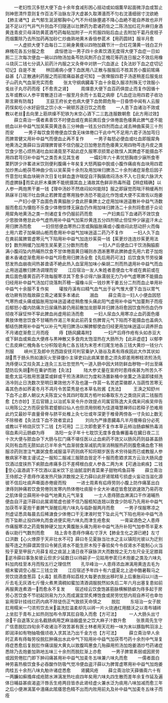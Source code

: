 <!-- { "loadSidebar": true } -->
　　一老妇性沉多怒大便下血十余年食减形困心揺动或如烟薫早起面微浮血或暂止则神思清忤意则复作百法不治脉左浮大虚甚久取滞濇而不匀右沈濇细弱寸沈欲絶【肺主诸气】此气郁生涎涎郁胸中心气不升经脉壅遏不降心血絶不能自养故也非开涎不足以行气非气升则血不归隧道以壮脾药为君诸药佐之二陈汤加红花升麻归身酒黄连青皮贝母泽防黄茋酒芍药每贴加附子一片煎服四贴后血止去附加干葛丹皮枝子而烟薫除乃去所加药再加砂仁炒曲熟地黄木香倍参茋术【用药圆转】服半月愈
　　一人虚损大便下血每日二三碗身黄痩以四物加藕节汁一合红花蒲黄一钱白芷升麻槐花各五分服之愈
　　虞恒徳治一男子四十余素饮酒无度得大便下血症一日如厠二三次每次便血一碗以四物汤加条芩防风荆芥白芷槐花等药连日服之不效后用橡斗烧灰二钱七分调入前药汁内服之又灸脊中对脐一穴血遂止【灸法妙下血之症切记切记】自是不发
　　林回甫病小便下血医用八正散与服服后不胜其苦小腹前隂痛益甚【八正散通利药服之而前隂痛益甚虚可知】一医俾服四君子汤遂稍差后服兎丝子山药丸气血渐充实而愈
　　张太守纲病臓毒下血十余载久服凉剂殊无寸效服小兎丝子丸尽药而痊【不愈责之肾】
　　周煇患大便下血百药俱尝止而复作因循十五年或教以人参平胃散逐日进一服至月余而十五载之病瘳【凡血症治用四君子收功斯言厥有防哉】
　　王庭王府长史也病大便下血势颇危殆一日昏愦中闻有人云服药悮矣吃小水好庭信之饮小水一碗顿苏逐日饮之而愈
　　一人患下血诸治不效或教以老丝去向里上筋烘燥不犯铁为末空心酒下二三匙连服数朝愈【此方用过效】
　　薛立斋治一儒者素善饮不时便血或在粪前粪后食少体倦面色痿黄此脾气虚不能统血以补中益气加吴茱萸黄连各三分神曲一钱五分四剂而血止减去神曲茱萸三十剂而安
　　一男子每饮食劳倦便血饮食无味体倦口干此中气不足用六君子汤加芎归而脾胃健又用补中益气而便血止再不复作
　　一男子每怒必便血或吐血即服犀角地黄汤之类薛曰当调理脾胃彼不信仍服之日加倦怠而色痿黄又用四物芩连丹皮之类饮食少思心烦热渴吐血如涌竟至不起此症久服寒凉损胃必致悮人其脾虚不能摄血不用四君芎归补中益气之类吾未见其生者
　　一孀妇年六十素忧怒胸痞少寐所食枣栗麫饼少许畧进米饮则便利腹痛十年矣复大怒两脇中脘或小腹作痛痰有血块用四君加炒黒山栀茯苓神曲少佐以吴茱萸十余剂及用加味归脾汤二十余剂诸症渐愈后因子忤意忽吐紫血块碗许次日复吐鲜血盏许喘促自汗胸膈痞闷汤水不入七日矣六脉洪大而虚脾脉而实此肝木乗脾不能统摄其血上涌故其色鲜非热毒所蕴【辨症精确】以人参一两炮黒干姜一钱【理中汤妙不然痞闷如何能除】服之即寐觉而喘汗稍缓再剂熟寐半日喘汗吐血俱止若脾胃虚寒用独参汤恐不能运化作饱或大便不实故佐以炮姜
　　一产妇小便下血面色青黄脇胀少食此肝乗脾土之症用加味逍遥散补中益气汤数服而愈后为懐抱不乐食少体倦惊悸无寐血仍作用加味归脾汤二十余剂将愈惑于众论用犀角地黄汤之类一剂诸症复作仍服前药而愈
　　一产妇粪后下血诸药不效饮食少思肢体倦怠此中气虚热用补中益气加茱炒黄连五分四剂顿止但怔忡少寐盗汗未止用归脾汤而愈
　　一妇但怒便血寒热口苦或胸脇胀痛或小腹痞闷此怒动肝火而侮土用六君子加柴胡山栀而愈用补中益气加味逍遥二药乃不复作
　　一妇人久下血在粪前属脾胃虚寒元气下陷用补中益气加连炒茱萸一钱【茱茰炒连连炒茱茰用法妙】数剂稍缓乃加用生吴茱茰三分数剂而愈
　　一妇人产后便血口干饮汤胸脇膨满小腹闷坠内热晡热饮食不甘体倦面黄日晡则赤洒淅悪寒此脾肺虚先用六君子加炮姜木香诸症渐愈用补中益气将愈用归脾汤全愈【先后用药可法】后饮食失节劳役兼怒发热血崩夜间热甚谵语不絶此热入血室用加味小柴胡二剂而热退用补中益气而血止用逍遥散归脾汤调理而安
　　江应宿治一友人朱姓者患便血七年或在粪前或在粪后面色痿黄百药不效每服寒凉其下愈多诊得六脉濡弱无力乃中气虚寒脾不能摄血归经用补中益气汤加灯烧落荆芥穂一撮橡斗灰一钱炒黒干姜五分二剂而血止单用补中益气十余服不复作矣
　　瓘按丹溪有曰精气血气出于谷气惟大便下血当以胃气收功厥有防哉故薛立斋之诸案多本诸此
　　溺血
　　薛立斋治一妇人小便血因怒气寒热或头痛或脇胀用加味逍遥诸症稍愈惟头痛此阳气虚用补中益气加蔓荆子而痊后郁怒小腹内防痛次日尿痛热甚仍用前散加龙胆草并归脾汤将愈因饮食所伤血仍作彻夜不寐怔忡不寜此脾血尚虚用前汤而愈
　　一妇人尿血久用寒凉止血药面色痿黄肢体倦怠饮食不甘晡热作渴三年矣此前药复伤脾胃元气下陷而不能摄血也盖病久郁结伤脾用补中益气以补元气用归脾汤以解脾郁使血归经更用加味逍遥以调养肝血不月诸症渐愈三月而痊
　　痔【肠风臓毒附】
　　一妇产后痔作疮有头如赤豆大或下鲜血或紫血大便疼与黒神散又多食肉太饱湿热在大肠所为【此非虚症】以郁李仁去皮麻仁槐角各七分枳殻皂角仁各五钱为末苍术归尾生地各三钱大黄炒一钱分六剂服
　　峡州王及郎中充西路安抚司判官乗驴入骆谷及素有痔疾因此大作其状如胡贯于肠头热如溏灰火至驿僵仆主驿吏曰此病某曽患之须灸即差用栁枝浓煎汤先洗痔便以艾炷灸其上连灸三五壮忽觉热气一道入肠中因大转防鲜血秽物一时出至痛楚防后失胡所在乗驴而驰【灸法】
　　陆大参丈量在宣府时患痔疾甚为所苦久不能愈太监弓胜用苦蘧菜或鲜或干煎汤沸熟烂为度和汤置新桶中坐薫之汤温即揉频洗汤冷则止日洗数次至明日果效他方不及也蘧一作莒一名苦遮菜徽郡人当蔬性苦寒无毒其色赤如荞麦冬月不凋月令苦菜秀是也本草名败酱【洗法】
　　王涣之知舒州下血不止郡人朝议大夫陈宜父令其四时取其方栢叶如春取东方之类烧灰调二钱服而愈【方亦妙】王后官赣上以治贰车吴令升亦效提点司属官陈逸大夫偶来问疾吴倅告以用陈公之方而获安陈君蹙额曰仙人也但须用侧栢为佳道塲慧禅师曰若释子恐难用此灼艾最妙平直量骨脊与脐平处椎上灸七壮或年深更于椎骨两傍各一寸灸如上数无不除根者【灸法佳下血不效者宜此】
　　刘向为严掾患臓毒凡半月痩瘠自分必死或教以干柿烧灰饮下二钱【方可用】二三次即愈更不复作本草云柿治肠癖解热毒消宿血素问云肠癖为痔
　　洛阳一女子年十七耽饮无度多食鱼蠏蓄毒在臓日夜二三十次大便与脓血杂下大肠与肛门痛不堪任医以止血痢药不效又以肠风药则益甚盖肠风则有血而无脓如此已半年余气血渐弱食渐减肌肉渐消稍服热药则腹愈痛血愈下稍服凉药则泄注气羸粥食愈减服温平药则病不知将期岁医告术穷待毙而已或教服人参散病家不敢主谩试之一服知二服减三服脓血皆定不十服而愈廼求其方云治大肠风虚饮酒过度挟热下痢脓血疼痛多日不差樗根白皮人参各二两为末【可通治痢疾】二钱空心温酒调下不饮酒以温米饮下忌油腻湿麫青菜果子甜物鸡鱼蒜等
　　薛立斋治王侍郎之子患痔作渴发热尺脉洪数按之无力薛曰此肝肾隂精亏损虚火妄动当滋化源彼不信后吐痰声嘶面赤倦疲而殁
　　一进士周素有疝痔劳则小腹上防作痛茎出白津痔则肿痛若饮食劳倦则发寒内热体倦吐痰服十全大补诸症皆愈犹欲速效乃易药攻之肌体骨立薛用补中益气地黄丸元气渐复
　　一士人患痔脓血淋漓口干作渴晡热便血自汗盗汗薛曰此属肾隂虚也彼不信乃服栢知连翘以致食少防呕乃先用补中益气加茯苓半夏炮干姜脾气渐醒后用六味丸与临卧服两月而愈
　　一男子悮服寒凉之剂虚证悉具每晨去后稀溏食少体倦口干无津液时觉下坠此元气下陷也用补中益气汤而下坠断止投四神丸而食进便实用六味丸而津生疮愈矣
　　一膏粱酒色之人患痔作痛服寒凉之药竟臀肿硬又加大黄腹胀头痛为用补中益气汤升补阳气加参苓半夏木香以助行气数剂而愈
　　陆上舎冬患痔作痛右寸浮大【肺金生化之源已絶】左寸口洪数【心火燎原于天非壮水不可】薛曰冬见夏脉当壮水之主以镇阳光彼以为迂别服芩连之剂薛谓其侄曰令舅氏肾水不能生肝木殁于春验矣今令叔肾水不能制心火当殁于夏至甲辰六月薛复视之痰涎上涌日夜不寐脉洪大而数按之无力左尺全无足膝肩逆冷薛曰事急矣彼云但求少延数日以待嗣子一见姑用参茋归术炮姜之类及六味丸料加肉桂至本月而殁五行之理信然
　　孔华峰治一人患痔浓血淋漓用黄连去毛为细末蜜调空心服二三钱立效
　　江应宿述予年四十有六盛夏北上途中酷暑鞍马之劳饮烧酒食葱蒜【火毒】抵燕患痔如荔枝大每更衣脱出移时渐上后重胀闷以川连一斤去毛无灰酒七斤慢火煮黒滴稠如蜜加清酒调服脱然如失后二年六月出塞复患如前再服黄连煮酒一而愈永不复发
　　宿述经云饮食饱甚筋脉横解肠癖为痔多起于房劳心苦饮食不节初起则易为力久而成漏宜禁炙煿饱食或房劳忧怒内观自养可也幸勿妄用穿针挂线烂药内病不除徒伤正气致损天命慎之
　　脱肛
　　东垣治一女子脱肛用糯米一勺浓煎饮去米温洗肛温柔却先以砖一片火烧通红用醋沃之以青布铺砖上坐肛于青布上如热则加布令厚其肛自吸入而愈【方可法】
　　一人大肠头出寸余干自退落又出名截肠病用芝麻油器盛坐之饮大麻子汁数升愈
　　张景周先生守广信患脱肛四旬余不收诸治不效苦甚有医士林者用天花粉一味为末以豚脂鸭羽涂上即润泽如有物抽吸俄顷收入求其法乃出千金方也【方可法】
　　薛立斋治举人余时正素有痔每劳役脱肛肿痛出水此中气下陷用补中益气加茯苓芍药十余剂中气渐复痔症悉愈后复脱肛作痛误服大黄丸以致腹鸣悪食几殆薛用煎汤加炮姜酒炒芍药诸症悉除乃去炮姜加熟地五味三十余剂而脱肛渐上亦愈
　　一男子脾胃素弱或因房劳或因劳倦肛门即下肿闷痛甚用补中益气加麦冬五味兼六味丸而愈
　　一儒者面白神劳喜热极饮食多必吞酸作防吸气觉冷便血盗汗薛以为脾胃虚寒用补中益气加炮姜肉桂五十余剂八味丸觔许诸症悉愈
　　肾臓风疮
　　薛立斋治钦天薛循斋六十有一两臁如癣搔痒成疮脓水淋漓发热吐痰四年矣用六味丸四生散而差年余复作延及遍体日晡益甚痰渴盗汗唇舌生疮两目皆赤此肾经虚火兼水泛为痰用八味加减而愈三年之后小便淋漓茎中濇痛此隂痿思色精不出而内败用前丸及补中益气加麦冬五味子而痊
